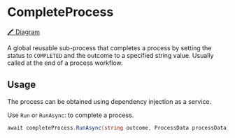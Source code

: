 ﻿# CompleteProcess
[🖍 Diagram](diagram)

A global reusable sub-process that completes a process by setting the status to `COMPLETED` and the outcome to a specified string value.
Usually called at the end of a process workflow.

##  Usage
The process can be obtained using dependency injection as a service.

Use `Run` or `RunAsync`: to complete a process.
```csharp
await completeProcess.RunAsync(string outcome, ProcessData processData)
```

 <!-- Links -->
 [diagram]: https://confluence.visma.com/pages/viewpage.action?spaceKey=VII&title=Global+Reusable+Sub-Processes+for+Execution+Models#GlobalReusableSubProcessesforExecutionModels-CompleteProcess